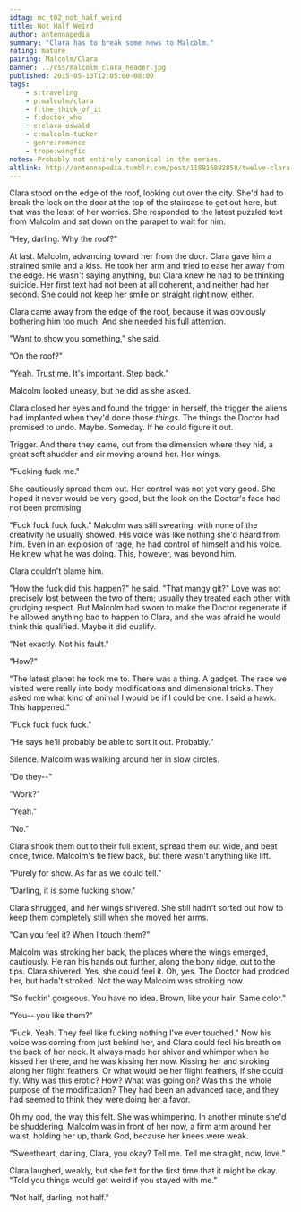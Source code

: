 ```yaml
---
idtag: mc_t02_not_half_weird
title: Not Half Weird
author: antennapedia
summary: "Clara has to break some news to Malcolm."
rating: mature
pairing: Malcolm/Clara
banner: ../css/malcolm_clara_header.jpg
published: 2015-05-13T12:05:00-08:00
tags:
    - s:traveling
    - p:malcolm/clara
    - f:the_thick_of_it
    - f:doctor_who
    - c:clara-oswald
    - c:malcolm-tucker
    - genre:romance
    - trope:wingfic
notes: Probably not entirely canonical in the series.
altlink: http://antennapedia.tumblr.com/post/118916892858/twelve-clara-or-malcolm-clara-im-going-to-need
---
```

Clara stood on the edge of the roof, looking out over the city. She'd had to break the lock on the door at the top of the staircase to get out here, but that was the least of her worries. She responded to the latest puzzled text from Malcolm and sat down on the parapet to wait for him.

"Hey, darling. Why the roof?"

At last. Malcolm, advancing toward her from the door. Clara gave him a strained smile and a kiss. He took her arm and tried to ease her away from the edge. He wasn't saying anything, but Clara knew he had to be thinking suicide. Her first text had not been at all coherent, and neither had her second. She could not keep her smile on straight right now, either.

Clara came away from the edge of the roof, because it was obviously bothering him too much. And she needed his full attention.

"Want to show you something," she said.

"On the roof?"

"Yeah. Trust me. It's important. Step back."

Malcolm looked uneasy, but he did as she asked.

Clara closed her eyes and found the trigger in herself, the trigger the aliens had implanted when they'd done those *things*. The things the Doctor had promised to undo. Maybe. Someday. If he could figure it out.

Trigger. And there they came, out from the dimension where they hid, a great soft shudder and air moving around her. Her wings.

"Fucking fuck me."

She cautiously spread them out. Her control was not yet very good. She hoped it never would be very good, but the look on the Doctor's face had not been promising.

"Fuck fuck fuck fuck." Malcolm was still swearing, with none of the creativity he usually showed. His voice was like nothing she'd heard from him. Even in an explosion of rage, he had control of himself and his voice. He knew what he was doing. This, however, was beyond him.

Clara couldn't blame him.

"How the fuck did this happen?" he said. "That mangy git?" Love was not precisely lost between the two of them; usually they treated each other with grudging respect. But Malcolm had sworn to make the Doctor regenerate if he allowed anything bad to happen to Clara, and she was afraid he would think this qualified. Maybe it did qualify.

"Not exactly. Not his fault."

"How?"

"The latest planet he took me to. There was a thing. A gadget. The race we visited were really into body modifications and dimensional tricks. They asked me what kind of animal I would be if I could be one. I said a hawk. This happened."

"Fuck fuck fuck fuck."

"He says he'll probably be able to sort it out. Probably."

Silence. Malcolm was walking around her in slow circles.

"Do they--"

"Work?"

"Yeah."

"No."

Clara shook them out to their full extent, spread them out wide, and beat once, twice. Malcolm's tie flew back, but there wasn't anything like lift.

"Purely for show. As far as we could tell."

"Darling, it is some fucking show."

Clara shrugged, and her wings shivered. She still hadn't sorted out how to keep them completely still when she moved her arms.

"Can you feel it? When I touch them?"

Malcolm was stroking her back, the places where the wings emerged, cautiously. He ran his hands out further, along the bony ridge, out to the tips. Clara shivered. Yes, she could feel it. Oh, yes. The Doctor had prodded her, but hadn't stroked. Not the way Malcolm was stroking now.

"So fuckin' gorgeous. You have no idea. Brown, like your hair. Same color."

"You-- you like them?"

"Fuck. Yeah. They feel like fucking nothing I've ever touched." Now his voice was coming from just behind her, and Clara could feel his breath on the back of her neck. It always made her shiver and whimper when he kissed her there, and he was kissing her now. Kissing her and stroking along her flight feathers. Or what would be her flight feathers, if she could fly. Why was this erotic? How? What was going on? Was this the whole purpose of the modification? They had been an advanced race, and they had seemed to think they were doing her a favor.

Oh my god, the way this felt. She was whimpering. In another minute she'd be shuddering. Malcolm was in front of her now, a firm arm around her waist, holding her up, thank God, because her knees were weak.

"Sweetheart, darling, Clara, you okay? Tell me. Tell me straight, now, love."

Clara laughed, weakly, but she felt for the first time that it might be okay. "Told you things would get weird if you stayed with me."

"Not half, darling, not half."
